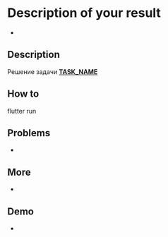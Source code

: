 # Description of your result

-

## Description

Решение задачи [__TASK_NAME__](__TASK_URL__)

## How to

flutter run

## Problems

-

## More

-

## Demo

-

